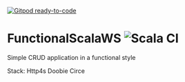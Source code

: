 [![Gitpod ready-to-code](https://img.shields.io/badge/Gitpod-ready--to--code-blue?logo=gitpod)](https://gitpod.io/#https://github.com/Adriani277/functional-scala-ws)

# FunctionalScalaWS ![Scala CI](https://github.com/Adriani277/functional-scala-ws/workflows/Scala%20CI/badge.svg)
Simple CRUD application in a functional style

Stack:
Http4s
Doobie
Circe
